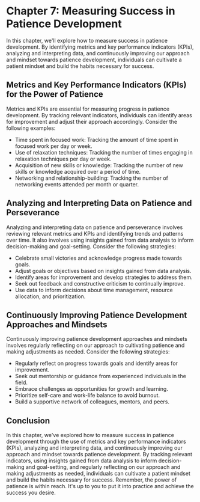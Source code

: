 Chapter 7: Measuring Success in Patience Development
====================================================

In this chapter, we'll explore how to measure success in patience development. By identifying metrics and key performance indicators (KPIs), analyzing and interpreting data, and continuously improving our approach and mindset towards patience development, individuals can cultivate a patient mindset and build the habits necessary for success.

Metrics and Key Performance Indicators (KPIs) for the Power of Patience
-----------------------------------------------------------------------

Metrics and KPIs are essential for measuring progress in patience development. By tracking relevant indicators, individuals can identify areas for improvement and adjust their approach accordingly. Consider the following examples:

* Time spent in focused work: Tracking the amount of time spent in focused work per day or week.
* Use of relaxation techniques: Tracking the number of times engaging in relaxation techniques per day or week.
* Acquisition of new skills or knowledge: Tracking the number of new skills or knowledge acquired over a period of time.
* Networking and relationship-building: Tracking the number of networking events attended per month or quarter.

Analyzing and Interpreting Data on Patience and Perseverance
------------------------------------------------------------

Analyzing and interpreting data on patience and perseverance involves reviewing relevant metrics and KPIs and identifying trends and patterns over time. It also involves using insights gained from data analysis to inform decision-making and goal-setting. Consider the following strategies:

* Celebrate small victories and acknowledge progress made towards goals.
* Adjust goals or objectives based on insights gained from data analysis.
* Identify areas for improvement and develop strategies to address them.
* Seek out feedback and constructive criticism to continually improve.
* Use data to inform decisions about time management, resource allocation, and prioritization.

Continuously Improving Patience Development Approaches and Mindsets
-------------------------------------------------------------------

Continuously improving patience development approaches and mindsets involves regularly reflecting on our approach to cultivating patience and making adjustments as needed. Consider the following strategies:

* Regularly reflect on progress towards goals and identify areas for improvement.
* Seek out mentorship or guidance from experienced individuals in the field.
* Embrace challenges as opportunities for growth and learning.
* Prioritize self-care and work-life balance to avoid burnout.
* Build a supportive network of colleagues, mentors, and peers.

Conclusion
----------

In this chapter, we've explored how to measure success in patience development through the use of metrics and key performance indicators (KPIs), analyzing and interpreting data, and continuously improving our approach and mindset towards patience development. By tracking relevant indicators, using insights gained from data analysis to inform decision-making and goal-setting, and regularly reflecting on our approach and making adjustments as needed, individuals can cultivate a patient mindset and build the habits necessary for success. Remember, the power of patience is within reach. It's up to you to put it into practice and achieve the success you desire.
